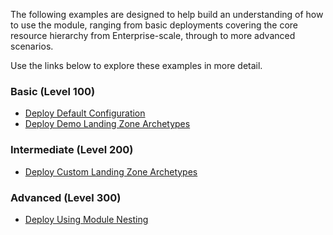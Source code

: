 The following examples are designed to help build an understanding of how to use the module, ranging from basic deployments covering the core resource hierarchy from Enterprise-scale, through to more advanced scenarios.

Use the links below to explore these examples in more detail.

### Basic (Level 100)
- [Deploy Default Configuration][wiki_deploy_default_configuration]
- [Deploy Demo Landing Zone Archetypes][wiki_deploy_demo_landing_zone_archetypes]

### Intermediate (Level 200)
- [Deploy Custom Landing Zone Archetypes][wiki_deploy_custom_landing_zone_archetypes]

### Advanced (Level 300)
- [Deploy Using Module Nesting][wiki_deploy_using_module_nesting]

 [//]: # (************************)
 [//]: # (INSERT LINK LABELS BELOW)
 [//]: # (************************)

[wiki_deploy_default_configuration]: https://github.com/Azure/terraform-azurerm-caf-enterprise-scale/wiki/%5BExamples%5D-Deploy-Default-Configuration "Wiki - Deploy Default Configuration"
[wiki_deploy_demo_landing_zone_archetypes]: https://github.com/Azure/terraform-azurerm-caf-enterprise-scale/wiki/%5BExamples%5D-Deploy-Demo-Landing-Zone-Archetypes "Wiki - Deploy Demo Landing Zone Archetypes"
[wiki_deploy_custom_landing_zone_archetypes]: https://github.com/Azure/terraform-azurerm-caf-enterprise-scale/wiki/%5BExamples%5D-Deploy-Custom-Landing-Zone-Archetypes "Wiki - Deploy Custom Landing Zone Archetypes"
[wiki_deploy_using_module_nesting]: https://github.com/Azure/terraform-azurerm-caf-enterprise-scale/wiki/%5BExamples%5D-Deploy-Using-Module-Nesting "Wiki - Deploy Using Module Nesting"